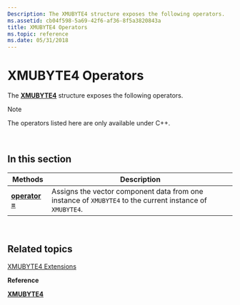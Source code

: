 ```yaml
---
Description: The XMUBYTE4 structure exposes the following operators.
ms.assetid: cb04f598-5a69-42f6-af36-8f5a3820843a
title: XMUBYTE4 Operators
ms.topic: reference
ms.date: 05/31/2018
---
```


# XMUBYTE4 Operators

The [**XMUBYTE4**](/windows/win32/api/directxpackedvector/ns-directxpackedvector-xmubyte4) structure exposes the following operators.

> [!Note]  
> The operators listed here are only available under C++.

 

## In this section



| Methods                                               | Description                                                                                                          |
|-------------------------------------------------------|----------------------------------------------------------------------------------------------------------------------|
| [**operator =**](/windows/win32/api/directxpackedvector/nf-directxpackedvector-xmubyte4-operator-assign)<br/> | Assigns the vector component data from one instance of `XMUBYTE4` to the current instance of `XMUBYTE4`. <br/> |



 

## Related topics

<dl> <dt>

[XMUBYTE4 Extensions](ovw-xmubyte4-extensions.md)
</dt> <dt>

**Reference**
</dt> <dt>

[**XMUBYTE4**](/windows/win32/api/directxpackedvector/ns-directxpackedvector-xmubyte4)
</dt> </dl>

 

 